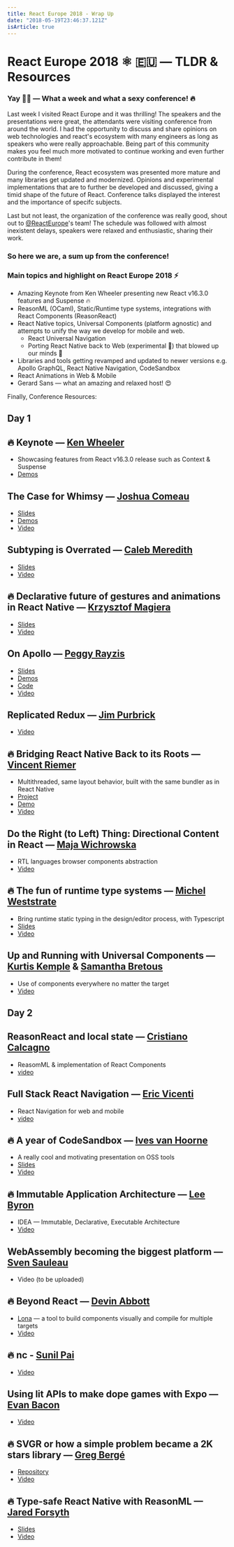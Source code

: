 ```yaml
---
title: React Europe 2018 - Wrap Up
date: "2018-05-19T23:46:37.121Z"
isArticle: true
---
```


# React Europe 2018  ⚛️ 🇪🇺 &mdash; TLDR & Resources

### Yay 🙌🏻 &mdash; What a week and what a sexy conference! 🔥

Last week I visited React Europe and it was thrilling! The speakers and the presentations were great, the attendants were visiting conference from around the world. I had the opportunity to discuss and share opinions on web technologies and react's ecosystem with many engineers as long as speakers who were really approachable. Being part of this community makes you feel much more motivated to continue working and even further contribute in them!

During the conference, React ecosystem was presented more mature and many libraries get updated and modernized. Opinions and experimental implementations that are to further be developed and discussed, giving a timid shape of the future of React. Conference talks displayed the interest and the importance of specifc subjects.

Last but not least, the organization of the conference was really good, shout out to [@ReactEurope](https://twitter.com/reacteurope)'s team! The schedule was followed with almost inexistent delays, speakers were relaxed and enthusiastic, sharing their work.

### So here we are, a sum up from the conference!

### Main topics and highlight on React Europe 2018 ⚡️
* Amazing Keynote from Ken Wheeler presenting new React v16.3.0 features and Suspense 🔥
* ReasonML (OCaml), Static/Runtime type systems, integrations with React Components (ReasonReact)
* React Native topics, Universal Components (platform agnostic) and attempts to unify the way we develop for mobile and web.
    * React Universal Navigation
    * Porting React Native back to Web (experimental 🤖) that blowed up our minds 🤯
* Libraries and tools getting revamped and updated to newer versions e.g. Apollo GraphQL, React Native Navigation, CodeSandbox
* React Animations in Web &amp; Mobile
* Gerard Sans &mdash; what an amazing and relaxed host! 😍

Finally, Conference Resources:

## Day 1

## 🔥 Keynote &mdash; [Ken Wheeler](https://twitter.com/ken_wheeler?lang=el)
* Showcasing features from React v16.3.0 release such as Context & Suspense
* [Demos](https://github.com/FormidableLabs/react-europe-demos)

## The Case for Whimsy &mdash; [Joshua Comeau](https://twitter.com/joshuacomeau)
* [Slides](https://the-case-for-whimsy.surge.sh/)
* [Demos](https://github.com/joshwcomeau/react-europe-talk-2018#the-case-for-whimsy)
* [Video](https://www.youtube.com/watch?v=Z2d9rw9RwyE) 

## Subtyping is Overrated &mdash; [Caleb Meredith](https://twitter.com/calebmer)
* [Slides](https://docs.google.com/presentation/d/1haEwH-tQGps0AL0jNvO1Dnmx_aUCxnvEqmVWkNakNjU/edit)
* [Video](https://www.youtube.com/watch?v=M6MsDBFwa6Y)

## 🔥 Declarative future of gestures and animations in React Native &mdash; [Krzysztof Magiera](https://twitter.com/kzzzf)
* [Slides](https://speakerdeck.com/kmagiera/declarative-future-of-gestures-and-animations-in-react-native)
* [Video](https://www.youtube.com/watch?v=kdq4z2708VM)

## On Apollo &mdash; [Peggy Rayzis](https://twitter.com/peggyrayzis)
* [Slides](http://react-europe-apollo.surge.sh/#/)
* [Demos](https://codesandbox.io/s/v39j8x450l)
* [Code](https://github.com/peggyrayzis/react-europe-apollo)
* [Video](https://www.youtube.com/watch?v=fCXYA3lZTbo)

## Replicated Redux &mdash; [Jim Purbrick](https://twitter.com/jimpurbrick)
* [Video](https://www.youtube.com/watch?v=Fr3vp0C22H0&list=PLCC436JpVnK3xH_ArpIjdkYDGwWNkVa73&index=4)

## 🔥 Bridging React Native Back to its Roots &mdash; [Vincent Riemer](https://twitter.com/vincentriemer)
* Multithreaded, same layout behavior, built with the same bundler as in React Native
* [Project](https://github.com/vincentriemer/react-native-dom)
* [Demo](https://rndom-movie-demo.now.sh/)
* [Video](https://www.youtube.com/watch?v=aOWIJ4Mgb2k)

## Do the Right (to Left) Thing: Directional Content in React &mdash; [Maja Wichrowska](https://twitter.com/majapw)
* RTL languages browser components abstraction
* [Video](https://www.youtube.com/watch?v=dZ9vQYSNVyo&list=PLCC436JpVnK3xH_ArpIjdkYDGwWNkVa73&index=2)

## 🔥 The fun of runtime type systems &mdash; [Michel Weststrate](https://twitter.com/mweststrate?lang=el)
* Bring runtime static typing in the design/editor process, with Typescript
* [Slides](http://funtypes.surge.sh/)
* [Video](https://www.youtube.com/watch?v=010daBQPFmw) 

## Up and Running with Universal Components &mdash; [Kurtis Kemple](https://twitter.com/kurtiskemple?lang=el) & [Samantha Bretous](https://twitter.com/samanthabretous?lang=el)
* Use of components everywhere no matter the target
* [Video](https://www.youtube.com/watch?v=D1NkyO-J6B0)

## Day 2

## ReasonReact and local state &mdash; [Cristiano Calcagno](https://twitter.com/ccrisccris?lang=el)
* ReasomML &amp; implementation of React Components
* [video](https://www.youtube.com/watch?v=qJnP-Vatp3M)

## Full Stack React Navigation &mdash; [Eric Vicenti](https://twitter.com/ericvicenti)
* React Navigation for web and mobile
* [video](https://www.youtube.com/watch?v=GzbravzRrBM)

## 🔥 A year of CodeSandbox &mdash; [Ives van Hoorne](https://twitter.com/compuives)
* A really cool and motivating presentation on OSS tools
* [Slides](https://slides.com/ivesvanhoorne/react-europe)
* [Video](https://www.youtube.com/watch?v=qURPenhndYA)

## 🔥 Immutable Application Architecture &mdash; [Lee Byron](https://twitter.com/leeb)
* IDEA &mdash; Immutable, Declarative, Executable Architecture
* [Video](https://www.youtube.com/watch?v=oTcDmnAXZ4E&index=11&list=PLCC436JpVnK1X7atG6EIz467Evs4TMX_5&t=0s)

## WebAssembly becoming the biggest platform &mdash; [Sven Sauleau](https://twitter.com/svensauleau)
* Video (to be uploaded)

## 🔥 Beyond React &mdash; [Devin Abbott](https://twitter.com/dvnabbott)
* [Lona](https://github.com/airbnb/Lona) &mdash; a tool to build components visually and compile for multiple targets
* [Video](https://www.youtube.com/watch?v=HVwLOcllTfI)

## 🔥 nc - [Sunil Pai](https://twitter.com/threepointone)
* [Video](https://www.youtube.com/watch?v=WYWVGQKnz5M)

## Using lit APIs to make dope games with Expo &mdash; [Evan Bacon](https://twitter.com/baconbrix)
* [Video](https://www.youtube.com/watch?v=oHBGhHlVOI0)

## 🔥 SVGR or how a simple problem became a 2K stars library &mdash; [Greg Bergé](https://twitter.com/neoziro)
* [Repository](https://github.com/smooth-code/svgr)
* [Video](https://www.youtube.com/watch?v=geKCzi7ZPkA)

## 🔥 Type-safe React Native with ReasonML &mdash; [Jared Forsyth](https://twitter.com/jaredforsyth)
* [Slides](https://jaredforsyth.com/type-safe-react-native/)
* [Video](https://www.youtube.com/watch?v=mXvgZpgRJ6Y)